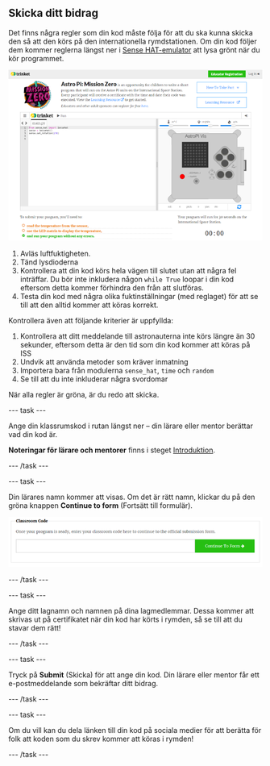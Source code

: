 ## Skicka ditt bidrag

Det finns några regler som din kod måste följa för att du ska kunna skicka den så att den körs på den internationella rymdstationen. Om din kod följer dem kommer reglerna längst ner i [Sense HAT-emulator](https://trinket.io/mission-zero) att lysa grönt när du kör programmet.

![En skärmdump av Mission Zero Trinket -sidorna som visar inlämningsknappen och kriteriekontrollerna till vänster. De två översta ("läs fuktighet" och "använd lysdioderna") är i orange text, den nedre ("körningar utan fel") är grön ](images/validation.png)

1. Avläs luftfuktigheten.
1. Tänd lysdioderna
1. Kontrollera att din kod körs hela vägen till slutet utan att några fel inträffar. Du bör inte inkludera någon `while True` loopar i din kod eftersom detta kommer förhindra den från att slutföras.
1. Testa din kod med några olika fuktinställningar (med reglaget) för att se till att den alltid kommer att köras korrekt.

Kontrollera även att följande kriterier är uppfyllda:

1. Kontrollera att ditt meddelande till astronauterna inte körs längre än 30 sekunder, eftersom detta är den tid som din kod kommer att köras på ISS
1. Undvik att använda metoder som kräver inmatning
1. Importera bara från modulerna `sense_hat`, `time` och `random`
1. Se till att du inte inkluderar några svordomar

När alla regler är gröna, är du redo att skicka.

--- task ---

Ange din klassrumskod i rutan längst ner – din lärare eller mentor berättar vad din kod är.

**Noteringar för lärare och mentorer** finns i steget [Introduktion](https://projects.raspberrypi.org/en/projects/astro-pi-mission-zero/1).

--- /task ---

--- task ---

Din lärares namn kommer att visas. Om det är rätt namn, klickar du på den gröna knappen **Continue to form** (Fortsätt till formulär).

![Fortsätt till formulär](images/continue-to-form.png)

--- /task ---

--- task ---

Ange ditt lagnamn och namnen på dina lagmedlemmar. Dessa kommer att skrivas ut på certifikatet när din kod har körts i rymden, så se till att du stavar dem rätt!

--- /task ---

--- task ---

Tryck på **Submit** (Skicka) för att ange din kod. Din lärare eller mentor får ett e-postmeddelande som bekräftar ditt bidrag.

--- /task ---

--- task ---

Om du vill kan du dela länken till din kod på sociala medier för att berätta för folk att koden som du skrev kommer att köras i rymden!

--- /task ---
